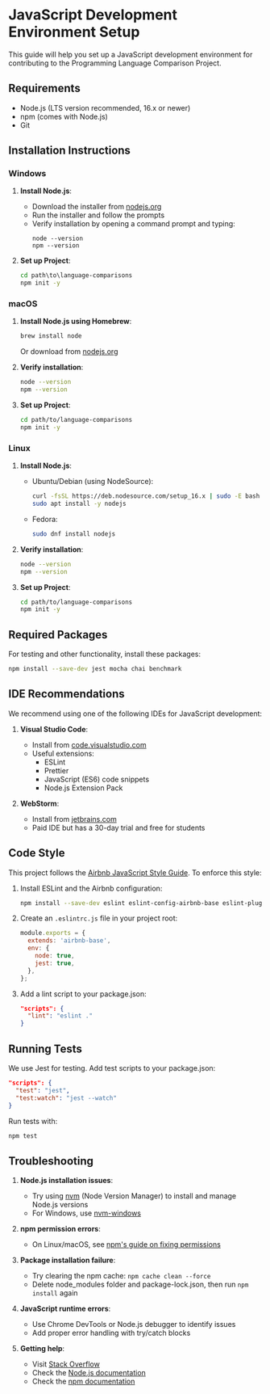 # JavaScript Development Environment Setup

This guide will help you set up a JavaScript development environment for contributing to the Programming Language Comparison Project.

## Requirements

- Node.js (LTS version recommended, 16.x or newer)
- npm (comes with Node.js)
- Git

## Installation Instructions

### Windows

1. **Install Node.js**:
   - Download the installer from [nodejs.org](https://nodejs.org/)
   - Run the installer and follow the prompts
   - Verify installation by opening a command prompt and typing:
     ```
     node --version
     npm --version
     ```

2. **Set up Project**:
   ```cmd
   cd path\to\language-comparisons
   npm init -y
   ```

### macOS

1. **Install Node.js using Homebrew**:
   ```bash
   brew install node
   ```
   Or download from [nodejs.org](https://nodejs.org/)

2. **Verify installation**:
   ```bash
   node --version
   npm --version
   ```

3. **Set up Project**:
   ```bash
   cd path/to/language-comparisons
   npm init -y
   ```

### Linux

1. **Install Node.js**:
   - Ubuntu/Debian (using NodeSource):
     ```bash
     curl -fsSL https://deb.nodesource.com/setup_16.x | sudo -E bash -
     sudo apt install -y nodejs
     ```
   - Fedora:
     ```bash
     sudo dnf install nodejs
     ```

2. **Verify installation**:
   ```bash
   node --version
   npm --version
   ```

3. **Set up Project**:
   ```bash
   cd path/to/language-comparisons
   npm init -y
   ```

## Required Packages

For testing and other functionality, install these packages:

```bash
npm install --save-dev jest mocha chai benchmark
```

## IDE Recommendations

We recommend using one of the following IDEs for JavaScript development:

1. **Visual Studio Code**:
   - Install from [code.visualstudio.com](https://code.visualstudio.com/)
   - Useful extensions:
     - ESLint
     - Prettier
     - JavaScript (ES6) code snippets
     - Node.js Extension Pack

2. **WebStorm**:
   - Install from [jetbrains.com](https://www.jetbrains.com/webstorm/)
   - Paid IDE but has a 30-day trial and free for students

## Code Style

This project follows the [Airbnb JavaScript Style Guide](https://github.com/airbnb/javascript). To enforce this style:

1. Install ESLint and the Airbnb configuration:
   ```bash
   npm install --save-dev eslint eslint-config-airbnb-base eslint-plugin-import
   ```

2. Create an `.eslintrc.js` file in your project root:
   ```javascript
   module.exports = {
     extends: 'airbnb-base',
     env: {
       node: true,
       jest: true,
     },
   };
   ```

3. Add a lint script to your package.json:
   ```json
   "scripts": {
     "lint": "eslint ."
   }
   ```

## Running Tests

We use Jest for testing. Add test scripts to your package.json:

```json
"scripts": {
  "test": "jest",
  "test:watch": "jest --watch"
}
```

Run tests with:

```bash
npm test
```

## Troubleshooting

1. **Node.js installation issues**:
   - Try using [nvm](https://github.com/nvm-sh/nvm) (Node Version Manager) to install and manage Node.js versions
   - For Windows, use [nvm-windows](https://github.com/coreybutler/nvm-windows)

2. **npm permission errors**:
   - On Linux/macOS, see [npm's guide on fixing permissions](https://docs.npmjs.com/resolving-eacces-permissions-errors-when-installing-packages-globally)

3. **Package installation failure**:
   - Try clearing the npm cache: `npm cache clean --force`
   - Delete node_modules folder and package-lock.json, then run `npm install` again

4. **JavaScript runtime errors**:
   - Use Chrome DevTools or Node.js debugger to identify issues
   - Add proper error handling with try/catch blocks

5. **Getting help**:
   - Visit [Stack Overflow](https://stackoverflow.com/questions/tagged/javascript)
   - Check the [Node.js documentation](https://nodejs.org/en/docs/)
   - Check the [npm documentation](https://docs.npmjs.com/)

